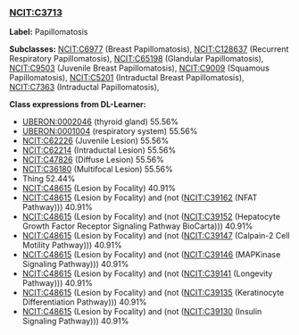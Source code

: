 
### [NCIT:C3713](http://purl.obolibrary.org/obo/NCIT_C3713)
**Label:** Papillomatosis

**Subclasses:** [NCIT:C6977](http://purl.obolibrary.org/obo/NCIT_C6977) (Breast Papillomatosis), [NCIT:C128637](http://purl.obolibrary.org/obo/NCIT_C128637) (Recurrent Respiratory Papillomatosis), [NCIT:C65198](http://purl.obolibrary.org/obo/NCIT_C65198) (Glandular Papillomatosis), [NCIT:C9503](http://purl.obolibrary.org/obo/NCIT_C9503) (Juvenile Breast Papillomatosis), [NCIT:C9009](http://purl.obolibrary.org/obo/NCIT_C9009) (Squamous Papillomatosis), [NCIT:C5201](http://purl.obolibrary.org/obo/NCIT_C5201) (Intraductal Breast Papillomatosis), [NCIT:C7363](http://purl.obolibrary.org/obo/NCIT_C7363) (Intraductal Papillomatosis), 

**Class expressions from DL-Learner:**

- [UBERON:0002046](http://purl.obolibrary.org/obo/UBERON_0002046) (thyroid gland) 55.56%
- [UBERON:0001004](http://purl.obolibrary.org/obo/UBERON_0001004) (respiratory system) 55.56%
- [NCIT:C62226](http://purl.obolibrary.org/obo/NCIT_C62226) (Juvenile Lesion) 55.56%
- [NCIT:C62214](http://purl.obolibrary.org/obo/NCIT_C62214) (Intraductal Lesion) 55.56%
- [NCIT:C47826](http://purl.obolibrary.org/obo/NCIT_C47826) (Diffuse Lesion) 55.56%
- [NCIT:C36180](http://purl.obolibrary.org/obo/NCIT_C36180) (Multifocal Lesion) 55.56%
- Thing 52.44%
- [NCIT:C48615](http://purl.obolibrary.org/obo/NCIT_C48615) (Lesion by Focality) 40.91%
- [NCIT:C48615](http://purl.obolibrary.org/obo/NCIT_C48615) (Lesion by Focality) and (not ([NCIT:C39162](http://purl.obolibrary.org/obo/NCIT_C39162) (NFAT Pathway))) 40.91%
- [NCIT:C48615](http://purl.obolibrary.org/obo/NCIT_C48615) (Lesion by Focality) and (not ([NCIT:C39152](http://purl.obolibrary.org/obo/NCIT_C39152) (Hepatocyte Growth Factor Receptor Signaling Pathway BioCarta))) 40.91%
- [NCIT:C48615](http://purl.obolibrary.org/obo/NCIT_C48615) (Lesion by Focality) and (not ([NCIT:C39147](http://purl.obolibrary.org/obo/NCIT_C39147) (Calpain-2 Cell Motility Pathway))) 40.91%
- [NCIT:C48615](http://purl.obolibrary.org/obo/NCIT_C48615) (Lesion by Focality) and (not ([NCIT:C39146](http://purl.obolibrary.org/obo/NCIT_C39146) (MAPKinase Signaling Pathway))) 40.91%
- [NCIT:C48615](http://purl.obolibrary.org/obo/NCIT_C48615) (Lesion by Focality) and (not ([NCIT:C39141](http://purl.obolibrary.org/obo/NCIT_C39141) (Longevity Pathway))) 40.91%
- [NCIT:C48615](http://purl.obolibrary.org/obo/NCIT_C48615) (Lesion by Focality) and (not ([NCIT:C39135](http://purl.obolibrary.org/obo/NCIT_C39135) (Keratinocyte Differentiation Pathway))) 40.91%
- [NCIT:C48615](http://purl.obolibrary.org/obo/NCIT_C48615) (Lesion by Focality) and (not ([NCIT:C39130](http://purl.obolibrary.org/obo/NCIT_C39130) (Insulin Signaling Pathway))) 40.91%


